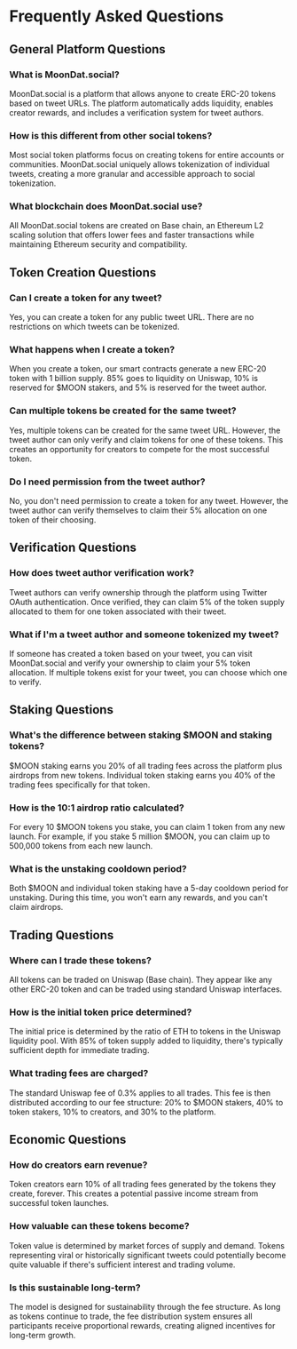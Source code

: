 # Frequently Asked Questions

## General Platform Questions

### What is MoonDat.social?
MoonDat.social is a platform that allows anyone to create ERC-20 tokens based on tweet URLs. The platform automatically adds liquidity, enables creator rewards, and includes a verification system for tweet authors.

### How is this different from other social tokens?
Most social token platforms focus on creating tokens for entire accounts or communities. MoonDat.social uniquely allows tokenization of individual tweets, creating a more granular and accessible approach to social tokenization.

### What blockchain does MoonDat.social use?
All MoonDat.social tokens are created on Base chain, an Ethereum L2 scaling solution that offers lower fees and faster transactions while maintaining Ethereum security and compatibility.

## Token Creation Questions

### Can I create a token for any tweet?
Yes, you can create a token for any public tweet URL. There are no restrictions on which tweets can be tokenized.

### What happens when I create a token?
When you create a token, our smart contracts generate a new ERC-20 token with 1 billion supply. 85% goes to liquidity on Uniswap, 10% is reserved for $MOON stakers, and 5% is reserved for the tweet author.

### Can multiple tokens be created for the same tweet?
Yes, multiple tokens can be created for the same tweet URL. However, the tweet author can only verify and claim tokens for one of these tokens. This creates an opportunity for creators to compete for the most successful token.

### Do I need permission from the tweet author?
No, you don't need permission to create a token for any tweet. However, the tweet author can verify themselves to claim their 5% allocation on one token of their choosing.

## Verification Questions

### How does tweet author verification work?
Tweet authors can verify ownership through the platform using Twitter OAuth authentication. Once verified, they can claim 5% of the token supply allocated to them for one token associated with their tweet.

### What if I'm a tweet author and someone tokenized my tweet?
If someone has created a token based on your tweet, you can visit MoonDat.social and verify your ownership to claim your 5% token allocation. If multiple tokens exist for your tweet, you can choose which one to verify.

## Staking Questions

### What's the difference between staking $MOON and staking tokens?
$MOON staking earns you 20% of all trading fees across the platform plus airdrops from new tokens. Individual token staking earns you 40% of the trading fees specifically for that token.

### How is the 10:1 airdrop ratio calculated?
For every 10 $MOON tokens you stake, you can claim 1 token from any new launch. For example, if you stake 5 million $MOON, you can claim up to 500,000 tokens from each new launch.

### What is the unstaking cooldown period?
Both $MOON and individual token staking have a 5-day cooldown period for unstaking. During this time, you won't earn any rewards, and you can't claim airdrops.

## Trading Questions

### Where can I trade these tokens?
All tokens can be traded on Uniswap (Base chain). They appear like any other ERC-20 token and can be traded using standard Uniswap interfaces.

### How is the initial token price determined?
The initial price is determined by the ratio of ETH to tokens in the Uniswap liquidity pool. With 85% of token supply added to liquidity, there's typically sufficient depth for immediate trading.

### What trading fees are charged?
The standard Uniswap fee of 0.3% applies to all trades. This fee is then distributed according to our fee structure: 20% to $MOON stakers, 40% to token stakers, 10% to creators, and 30% to the platform.

## Economic Questions

### How do creators earn revenue?
Token creators earn 10% of all trading fees generated by the tokens they create, forever. This creates a potential passive income stream from successful token launches.

### How valuable can these tokens become?
Token value is determined by market forces of supply and demand. Tokens representing viral or historically significant tweets could potentially become quite valuable if there's sufficient interest and trading volume.

### Is this sustainable long-term?
The model is designed for sustainability through the fee structure. As long as tokens continue to trade, the fee distribution system ensures all participants receive proportional rewards, creating aligned incentives for long-term growth.